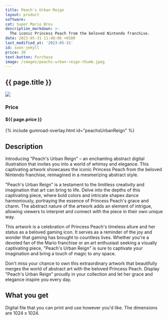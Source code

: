 ```yaml
---
title: Peach's Urban Reign
layout: product
software: 
cat: Super Mario Bros
description_markdown: >-
  The iconic Princess Peach from the beloved Nintendo franchise.
date: 2023-05-31 11:48:06 +0100
last_modified_at: '2023-05-31'
id: soon-jekyll
price: 20
text-button: Purchase
image: /images/peachs-urban-reign-thumb.jpeg
---
```

## {{ page.title }}

<a href="https://wooley.gumroad.com/l/peachsUrbanReign" class="no-underline pv2 grow db"><img class="w-100" src="{{site.baseurl}}/images/peachs-urban-reign-mock.png"></a>

### Price
<h4 itemprop="priceCurrency" content="USD">$<span itemprop="price" content="{{ page.price }}">{{ page.price }}</span></h4>

{% include gumroad-overlay.html id="peachsUrbanReign" %}

## Description
Introducing "Peach's Urban Reign" – an enchanting abstract digital illustration that invites you into a world of whimsy and elegance. This captivating artwork showcases the iconic Princess Peach from the beloved Nintendo franchise, reimagined in a mesmerizing abstract style.

"Peach's Urban Reign" is a testament to the limitless creativity and imagination that art can bring to life. Delve into the depths of this captivating piece, where bold colors and intricate shapes dance harmoniously, portraying the essence of Princess Peach's grace and charm. The abstract nature of the artwork adds an element of intrigue, allowing viewers to interpret and connect with the piece in their own unique way.

This artwork is a celebration of Princess Peach's timeless allure and her status as a beloved gaming icon. It serves as a reminder of the joy and wonder that gaming has brought to countless lives. Whether you're a devoted fan of the Mario franchise or an art enthusiast seeking a visually captivating piece, "Peach's Urban Reign" is sure to captivate your imagination and bring a touch of magic to any space.

Don't miss your chance to own this extraordinary artwork that beautifully merges the world of abstract art with the beloved Princess Peach. Display "Peach's Urban Reign" proudly in your collection and let her grace and elegance inspire you every day.

## What you get

Digital file that you can print and use however you'd like. The dimensions are 1024 x 1024.